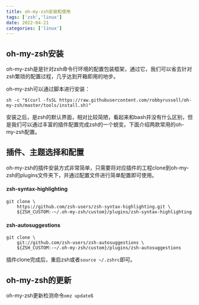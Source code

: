 ```yaml
---
title: oh-my-zsh安装和使用
tags: ['zsh','linux']
date: 2022-04-21
categories: ['linux']
---
```


## oh-my-zsh安装
oh-my-zsh是是针对zsh命令行环境的配置包装框架，通过它，我们可以省去针对zsh繁琐的配置过程，几乎达到开箱即用的地步。
<!--more-->
oh-my-zsh可以通过脚本进行安装：
```shell
sh -c "$(curl -fsSL https://raw.githubusercontent.com/robbyrussell/oh-my-zsh/master/tools/install.sh)"
```
安装之后，是zsh的默认界面，相对比较简陋，看起来和bash并没有什么区别，但是我们可以通过丰富的插件配置完成zsh的一个蜕变。下面介绍两款常用的oh-my-zsh配置。

## 插件、主题选择和配置
oh-my-zsh的插件安装方式非常简单，只需要将对应插件的工程clone到oh-my-zsh的plugins文件夹下，并通过配置文件进行简单配置即可使用。
#### zsh-syntax-highlighting
```shell
git clone \
    https://github.com/zsh-users/zsh-syntax-highlighting.git \
    ${ZSH_CUSTOM:-~/.oh-my-zsh/custom}/plugins/zsh-syntax-highlighting
```
#### zsh-autosuggestions
```shell
git clone \
    git://github.com/zsh-users/zsh-autosuggestions \
    ${ZSH_CUSTOM:-~/.oh-my-zsh/custom}/plugins/zsh-autosuggestions
```

插件clone完成后，重启zsh或者`source ~/.zshrc`即可。

## oh-my-zsh的更新
oh-my-zsh更新检测命令`omz updateß`